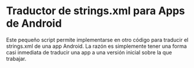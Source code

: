 # Traductor de strings.xml para Apps de Android

Este pequeño script permite implementarse en otro código para traducir el strings.xml de una app Android.
La razón es simplemente tener una forma casi inmediata de traducir una app a una versión inicial sobre la que trabajar.
